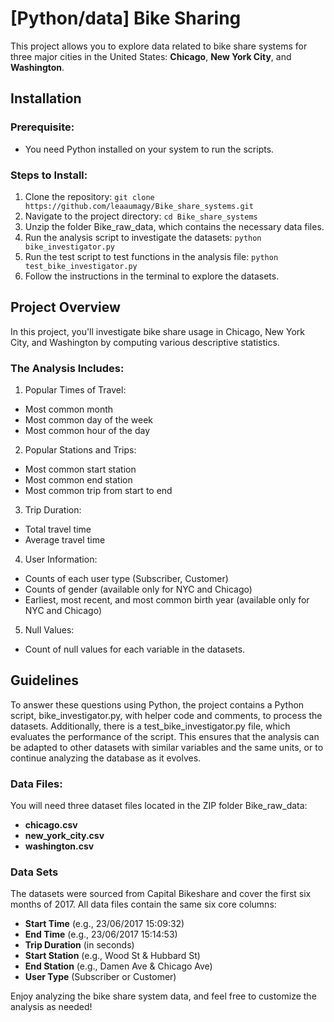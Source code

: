 # [Python/data] Bike Sharing

This project allows you to explore data related to bike share systems for three major cities in the United States: **Chicago**, **New York City**, and **Washington**.

## Installation

### Prerequisite:
- You need Python installed on your system to run the scripts.

### Steps to Install:

1. Clone the repository: `git clone https://github.com/leaaumagy/Bike_share_systems.git`
2. Navigate to the project directory: `cd Bike_share_systems`
3. Unzip the folder Bike_raw_data, which contains the necessary data files.
4. Run the analysis script to investigate the datasets: `python bike_investigator.py`
5. Run the test script to test functions in the analysis file: `python test_bike_investigator.py`
6. Follow the instructions in the terminal to explore the datasets.

## Project Overview
In this project, you'll investigate bike share usage in Chicago, New York City, and Washington by computing various descriptive statistics.

### The Analysis Includes:

1. Popular Times of Travel:
  - Most common month
  - Most common day of the week
  - Most common hour of the day

2. Popular Stations and Trips:
  - Most common start station
  - Most common end station
  - Most common trip from start to end

3. Trip Duration:
  - Total travel time
  - Average travel time

4. User Information:
  - Counts of each user type (Subscriber, Customer)
  - Counts of gender (available only for NYC and Chicago)
  - Earliest, most recent, and most common birth year (available only for NYC and Chicago)

5. Null Values:
  - Count of null values for each variable in the datasets.

## Guidelines
To answer these questions using Python, the project contains a Python script, bike_investigator.py, with helper code and comments, to process the datasets. Additionally, there is a test_bike_investigator.py file, which evaluates the performance of the script. This ensures that the analysis can be adapted to other datasets with similar variables and the same units, or to continue analyzing the database as it evolves.

### Data Files:
You will need three dataset files located in the ZIP folder Bike_raw_data:

- **chicago.csv**
- **new_york_city.csv**
- **washington.csv**

### Data Sets
The datasets were sourced from Capital Bikeshare and cover the first six months of 2017. All data files contain the same six core columns:

- **Start Time** (e.g., 23/06/2017 15:09:32)
- **End Time** (e.g., 23/06/2017 15:14:53)
- **Trip Duration** (in seconds)
- **Start Station** (e.g., Wood St & Hubbard St)
- **End Station** (e.g., Damen Ave & Chicago Ave)
- **User Type** (Subscriber or Customer)

Enjoy analyzing the bike share system data, and feel free to customize the analysis as needed!
